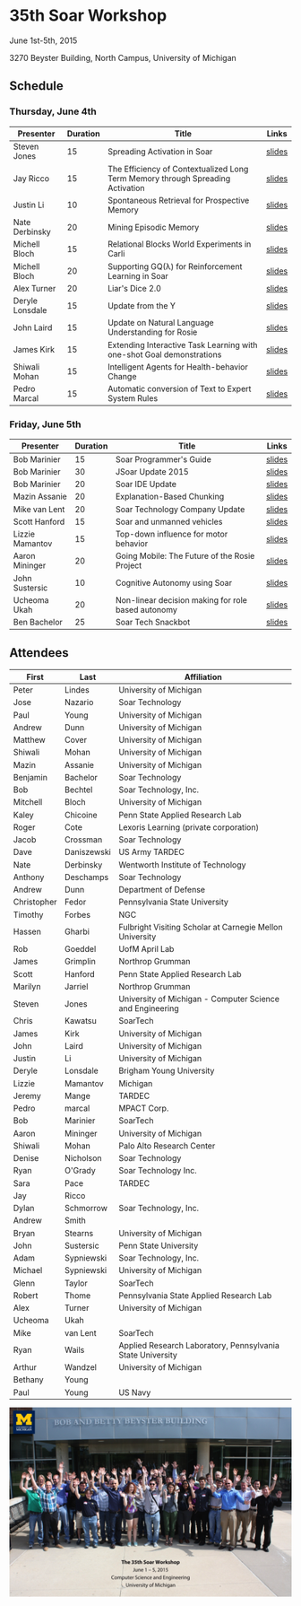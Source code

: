 # 35th Soar Workshop

June 1st-5th, 2015

3270 Beyster Building, North Campus, University of Michigan

## Schedule

### Thursday, June 4th

| Presenter | Duration | Title | Links |
|-----------|----------|-------|-------|
| Steven Jones | 15 | Spreading Activation in Soar | [slides](https://raw.githubusercontent.com/SoarGroup/website-downloads/main/workshops/35/files/SpreadingActivationInSoar.pdf) |
| Jay Ricco | 15 | The Efficiency of Contextualized Long Term Memory through Spreading Activation | [slides](https://raw.githubusercontent.com/SoarGroup/website-downloads/main/workshops/35/files/Contextualized%20Long%20Term%20Memory%20using%20Spreading%20Activation.pptx) |
| Justin Li | 10 | Spontaneous Retrieval for Prospective Memory | [slides](https://raw.githubusercontent.com/SoarGroup/website-downloads/main/workshops/35/files/Spontaneous%20Retrieval%20for%20Prospective%20Memory.pdf) |
| Nate Derbinsky | 20 | Mining Episodic Memory | [slides](https://raw.githubusercontent.com/SoarGroup/website-downloads/main/workshops/35/files/Mining%20Episodic%20Memory.pdf) |
| Michell Bloch | 15 | Relational Blocks World Experiments in Carli | [slides](https://raw.githubusercontent.com/SoarGroup/website-downloads/main/workshops/35/files/Relational%20Blocks%20World%20Experiments%20in%20Carli.pdf) |
| Michell Bloch | 20 | Supporting GQ(λ) for Reinforcement Learning in Soar | [slides](https://raw.githubusercontent.com/SoarGroup/website-downloads/main/workshops/35/files/Implementing%20GQ%20Lambda%20for%20Reinforcement%20Learning%20in%20Soar.pdf) |
| Alex Turner | 20 | Liar's Dice 2.0 | [slides](https://raw.githubusercontent.com/SoarGroup/website-downloads/main/workshops/35/files/Liar's%20Dice%202.0.pdf) |
| Deryle Lonsdale | 15 | Update from the Y | [slides](https://raw.githubusercontent.com/SoarGroup/website-downloads/main/workshops/35/files/Yupdate.pptx) |
| John Laird | 15 | Update on Natural Language Understanding for Rosie | [slides](https://raw.githubusercontent.com/SoarGroup/website-downloads/main/workshops/35/files/Parser-2015-small.pptx) |
| James Kirk | 15 | Extending Interactive Task Learning with one-shot Goal demonstrations | [slides](https://raw.githubusercontent.com/SoarGroup/website-downloads/main/workshops/35/files/Extending%20Interactive%20Task%20Learning%20with%20One-Shot%20Goal%20Demos.pdf) |
| Shiwali Mohan | 15 | Intelligent Agents for Health-behavior Change | [slides](https://raw.githubusercontent.com/SoarGroup/website-downloads/main/workshops/35/files/Intelligent%20Agents%20for%20Health-behavior%20Change.pdf) |
| Pedro Marcal | 15 | Automatic conversion of Text to Expert System Rules | [slides](https://raw.githubusercontent.com/SoarGroup/website-downloads/main/workshops/35/files/Automatic%20conversion%20of%20Text%20to%20Expert%20System%20Rules.pdf) |

### Friday, June 5th

| Presenter | Duration | Title | Links |
|-----------|----------|-------|-------|
| Bob Marinier | 15 | Soar Programmer's Guide | [slides](https://raw.githubusercontent.com/SoarGroup/website-downloads/main/workshops/35/files/Soar%20Programmer's%20Guide.pptx) |
| Bob Marinier | 30 | JSoar Update 2015 | [slides](https://raw.githubusercontent.com/SoarGroup/website-downloads/main/workshops/35/files/JSoar%20Update%202015.pptx) |
| Bob Marinier | 20 | Soar IDE Update | [slides](https://raw.githubusercontent.com/SoarGroup/website-downloads/main/workshops/35/files/Soar%20IDE%20Update.pptx) |
| Mazin Assanie | 20 | Explanation-Based Chunking | [slides](https://raw.githubusercontent.com/SoarGroup/website-downloads/main/workshops/35/files/Explanation-Based%20Chunking.pptm) |
| Mike van Lent | 20 | Soar Technology Company Update | [slides](https://raw.githubusercontent.com/SoarGroup/website-downloads/main/workshops/35/files/SoarTech%20Overview.pptx) |
| Scott Hanford | 15 | Soar and unmanned vehicles | [slides](https://raw.githubusercontent.com/SoarGroup/website-downloads/main/workshops/35/files/Autonomous%20mission%20management%20of%20unmanned%20vehicles.pptx) |
| Lizzie Mamantov | 15 | Top-down influence for motor behavior | [slides](https://raw.githubusercontent.com/SoarGroup/website-downloads/main/workshops/35/files/Top-down%20influence%20for%20motor%20behavior.pptx) |
| Aaron Mininger | 20 | Going Mobile: The Future of the Rosie Project | [slides](https://raw.githubusercontent.com/SoarGroup/website-downloads/main/workshops/35/files/Going%20Mobile%20The%20Future%20of%20the%20Rosie%20Project.pdf) |
| John Sustersic | 10 | Cognitive Autonomy using Soar | [slides](https://raw.githubusercontent.com/SoarGroup/website-downloads/main/workshops/35/files/Cognitive%20Autonomy%20Using%20Soar.pptx) |
| Ucheoma Ukah | 20 | Non-linear decision making for role based autonomy | [slides](https://raw.githubusercontent.com/SoarGroup/website-downloads/main/workshops/35/files/Non-Linear%20Decision%20Making%20for%20Role%20Based%20Autonomy.pptx) |
| Ben Bachelor | 25 | Soar Tech Snackbot | [slides](https://github.com/SoarGroup/website-downloads/releases/download/ws_35_large_files/Snackbot.pptx) |

## Attendees

| First | Last | Affiliation |
|-------|------|-------------|
| Peter | Lindes | University of Michigan |
| Jose | Nazario | Soar Technology |
| Paul | Young | University of Michigan |
| Andrew | Dunn | University of Michigan |
| Matthew | Cover | University of Michigan |
| Shiwali | Mohan | University of Michigan |
| Mazin | Assanie | University of Michigan |
| Benjamin | Bachelor | Soar Technology |
| Bob | Bechtel | Soar Technology, Inc. |
| Mitchell | Bloch | University of Michigan |
| Kaley | Chicoine | Penn State Applied Research Lab |
| Roger | Cote | Lexoris Learning (private corporation) |
| Jacob | Crossman | Soar Technology |
| Dave | Daniszewski | US Army TARDEC |
| Nate | Derbinsky | Wentworth Institute of Technology |
| Anthony | Deschamps | Soar Technology |
| Andrew | Dunn | Department of Defense |
| Christopher | Fedor | Pennsylvania State University |
| Timothy | Forbes | NGC |
| Hassen | Gharbi | Fulbright Visiting Scholar at Carnegie Mellon University |
| Rob | Goeddel | UofM April Lab |
| James | Grimplin | Northrop Grumman |
| Scott | Hanford | Penn State Applied Research Lab |
| Marilyn | Jarriel | Northrop Grumman |
| Steven | Jones | University of Michigan - Computer Science and Engineering |
| Chris | Kawatsu | SoarTech |
| James | Kirk | University of Michigan |
| John | Laird | University of Michigan |
| Justin | Li | University of Michigan |
| Deryle | Lonsdale | Brigham Young University |
| Lizzie | Mamantov | Michigan |
| Jeremy | Mange | TARDEC |
| Pedro | marcal | MPACT Corp. |
| Bob | Marinier | SoarTech |
| Aaron | Mininger | University of Michigan |
| Shiwali | Mohan | Palo Alto Research Center |
| Denise | Nicholson | Soar Technology |
| Ryan | O'Grady | Soar Technology Inc. |
| Sara | Pace | TARDEC |
| Jay | Ricco |   |
| Dylan | Schmorrow | Soar Technology, Inc. |
| Andrew | Smith |   |
| Bryan | Stearns | University of Michigan |
| John | Sustersic | Penn State University |
| Adam | Sypniewski | Soar Technology, Inc. |
| Michael | Sypniewski | University of Michigan |
| Glenn | Taylor | SoarTech |
| Robert | Thome | Pennsylvania State Applied Research Lab |
| Alex | Turner | University of Michigan |
| Ucheoma | Ukah |   |
| Mike | van Lent | SoarTech |
| Ryan | Wails | Applied Research Laboratory, Pennsylvania State University |
| Arthur | Wandzel | University of Michigan |
| Bethany | Young |   |
| Paul | Young | US Navy |

![Participant group photo in front of Beyster building with arms raised (making waves), 2015](https://raw.githubusercontent.com/SoarGroup/website-downloads/main/workshops/35/workshop2015_wave.png)
